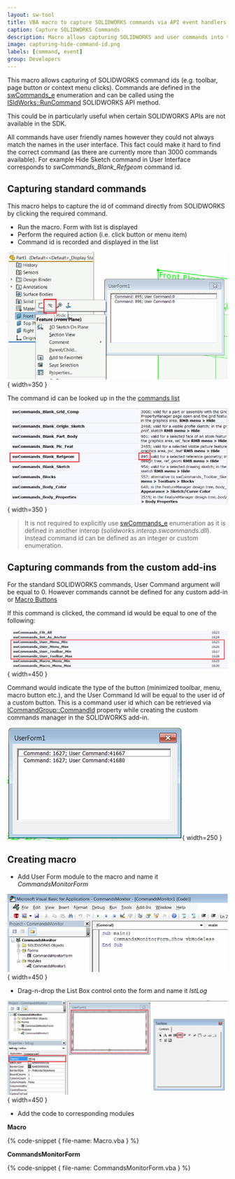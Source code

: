```yaml
---
layout: sw-tool
title: VBA macro to capture SOLIDWORKS commands via API event handlers
caption: Capture SOLIDWORKS Commands
description: Macro allows capturing SOLIDWORKS and user commands into the list box
image: capturing-hide-command-id.png
labels: [command, event]
group: Developers
---
```

This macro allows capturing of SOLIDWORKS command ids (e.g. toolbar, page button or context menu clicks). Commands are defined in the [swCommands_e](https://help.solidworks.com/2012/english/api/swcommands/solidworks.interop.swcommands~solidworks.interop.swcommands.swcommands_e.html) enumeration and can be called using the [ISldWorks::RunCommand](https://help.solidworks.com/2012/english/api/sldworksapi/solidworks.interop.sldworks~solidworks.interop.sldworks.isldworks~runcommand.html) SOLIDWORKS API method.

This could be in particularly useful when certain SOLIDWORKS APIs are not available in the SDK.

All commands have user friendly names however they could not always match the names in the user interface. This fact could make it hard to find the correct command (as there are currently more than 3000 commands available). For example Hide Sketch command in User Interface corresponds to *swCommands_Blank_Refgeom* command id.

## Capturing standard commands

This macro helps to capture the id of command directly from SOLIDWORKS by clicking the required command.

* Run the macro. Form with list is displayed
* Perform the required action (i.e. click button or menu item)
* Command id is recorded and displayed in the list

![Capturing sketch hide command id](capturing-hide-command-id.png){ width=350 }

The command id can be looked up in the the [commands list]((https://help.solidworks.com/2012/english/api/swcommands/solidworks.interop.swcommands~solidworks.interop.swcommands.swcommands_e.html))

![Hide sketch command id in swCommands_e enumeration](sw-commands-id.png){ width=350 }

> It is not required to explicitly use [swCommands_e](https://help.solidworks.com/2012/english/api/swcommands/solidworks.interop.swcommands~solidworks.interop.swcommands.swcommands_e.html) enumeration as it is defined in another interop (*solidworks.interop.swcommands.dll*). Instead command id can be defined as an integer or custom enumeration.

## Capturing commands from the custom add-ins

For the standard SOLIDWORKS commands, User Command argument will be equal to 0. However commands cannot be defined for any custom add-in or [Macro Buttons](solidworks-api/getting-started/macros/macro-buttons/)

If this command is clicked, the command id would be equal to one of the following:

![User specific command ids](user-commands.png){ width=450 }

Command would indicate the type of the button (minimized toolbar, menu, macro button etc.), and the User Command Id will be equal to the user id of a custom button. This is a command user id which can be retrieved via [ICommandGroup::CommandId](https://help.solidworks.com/2012/english/api/sldworksapi/SolidWorks.Interop.sldworks~SolidWorks.Interop.sldworks.ICommandGroup~CommandID.html) property while creating the custom commands manager in the SOLIDWORKS add-in.

![Capturing the commands from the custom add-in](capturing-user-command-id.png){ width=250 }

## Creating macro

* Add User Form module to the macro and name it *CommandsMonitorForm*

![VBA project structure](vba-macro-project.png){ width=450 }

* Drag-n-drop the List Box control onto the form and name it *lstLog*

![Adding list box control to the form](add-list-box-control.png){ width=450 }

* Add the code to corresponding modules

**Macro**

{% code-snippet { file-name: Macro.vba } %}

**CommandsMonitorForm**

{% code-snippet { file-name: CommandsMonitorForm.vba } %}
